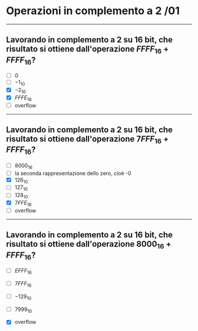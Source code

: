 # Operazioni in complemento a 2 /01

---

## Lavorando in complemento a 2 su 16 bit, che risultato si ottiene dall'operazione $FFFF_{16}+FFFF_{16}$?

- [ ] 0
- [ ] $-1_{10}$
- [x] $-2_{10}$
- [x] $FFFE_{16}$
- [ ] overflow

---

## Lavorando in complemento a 2 su 16 bit, che risultato si ottiene dall'operazione $7FFF_{16}+FFFF_{16}$?

- [ ] $8000_{16}$ 
- [ ] la seconda rappresentazione dello zero, cioè -0
- [x] $126_{10}$
- [ ] $127_{10}$
- [ ] $128_{10}$
- [x] $7FFE_{16}$
- [ ] overflow

---

## Lavorando in complemento a 2 su 16 bit, che risultato si ottiene dall'operazione $8000_{16}+FFFF_{16}$?

- [ ] $EFFF_{16}$
- [ ] $7FFF_{16}$
- [ ] $-129_{10}$
- [ ] $7999_{10}$
- [x] overflow

